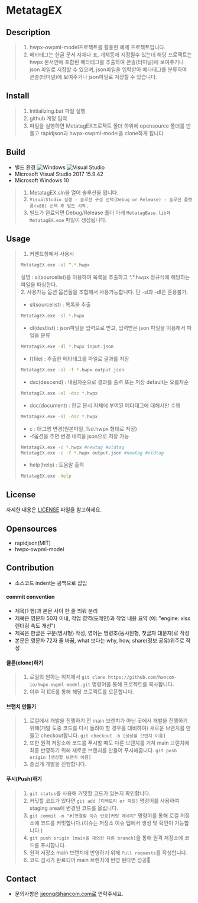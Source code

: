 # MetatagEX

## Description

>1. hwpx-owpml-model프로젝트를 활용한 예제 프로젝트입니다.
>2. 메타태그는 한글 문서 자체나 표, 개체등에 지정될수 있는데 해당 프로젝트는 hwpx 문서안에 포함된 메타태그를 추출하여 콘솔(터미널)에 보여주거나 json 파일로 저장할 수 있으며, json파일을 입력받아 메타태그를 분류하여 콘솔(터미널)에 보여주거나 json파일로 저장할 수 있습니다.

## Install
>1. Initializing.bat 파일 실행
>2. github 계정 입력
>3. 파일을 실행하면 MetatagEX프로젝트 폴더 하위에 opensource 폴더를 만들고 rapidjson과 hwpx-owpml-model을 clone하게 됩니다. 

## Build
- 빌드 환경
![Windows](https://img.shields.io/badge/Windows-0078D6?style=for-the-badge&logo=windows&logoColor=white) ![Visual Studio](https://img.shields.io/badge/Visual%20Studio-5C2D91.svg?style=for-the-badge&logo=visual-studio&logoColor=white)
- Microsoft Visual Studio 2017 15.9.42
- Microsoft Windows 10

>1. MetatagEX.sln을 열어 솔루션을 엽니다.
>2. `VisualStudio 실행 - 솔루션 구성 선택(Debug or Release) - 솔루션 플랫폼(x86) 선택 후 빌드 시작.`
>3. 빌드가 완료되면 Debug/Release 폴더 아래 `MetatagBase.lib와 MetatagEX.exe` 파일이 생성됩니다. 

## Usage
>1. 커맨드창에서 사용시
> ``` bash
> MetatagEX.exe -sl ^.*.hwpx
> ```
> 설명 : sl(sourcelist)를 이용하여 목록을 추출하고  ^.*.hwpx 정규식에 해당하는 파일을 파싱한다.  
>2. 사용가능 옵션
>옵션들을 조합해서 사용가능합니다. 단 -sl과 -dl은 혼용불가.
>- sl(sourcelist) : 목록을 추출
>``` bash
> MetatagEX.exe -sl *.hwpx 
>```
>- dl(destlist) : json파일을 입력으로 받고, 입력받은 json 파일을 이용해서 파일을 분류
>```bash
>MetatagEX.exe -dl *.hwpx input.json
>```
>- f(file) : 추출한 메타태그를 파일로 결과를 저장
>```bash
>MetatagEX.exe -sl -f *.hwpx output.json
>```
>- dsc(descend) : 내림차순으로 결과를 출력 또는 저장 default는 오름차순
>```bash
>MetatagEX.exe -sl -dsc *.hwpx
>```
>- doc(document) : 한글 문서 자체에 부여된 메타태그에 대해서만 수행
>```bash
>MetatagEX.exe -sl -dsc *.hwpx
>```
>- c : 태그명 변경(원본파일_%d.hwpx 형태로 저장)
>- -f옵션을 주면 변경 내역을 json으로 저장 가능
>```bash
>MetatagEX.exe -c *.hwpx #newtag #oldtag
>MetatagEX.exe -c -f *.hwpx output.json #newtag #oldtag
>```
>- help(help) : 도움말 출력
>```bash
>MetatagEX.exe -help
>```

## License
자세한 내용은 [LICENSE](https://github.com/hancom-io/metatag-ex/blob/develop/LICENSE) 파일을 참고하세요.

## Opensources
- rapidjson(MIT)
- hwpx-owpml-model

## Contribution
- 소스코드 indent는 공백으로 삽입
 
#### commit convention
- 제목(1 행)과 본문 사이 한 줄 띄워 분리
- 제목은 영문자 50자 이내, 작업 영역(도메인)과 작업 내용 요약 (예: "engine: xlsx 렌더링 속도 개선")
- 제목은 한글은 구문(명사형) 작성, 영어는 명령조(동사원형, 첫글자 대문자)로 작성
- 본문은 영문자 72자 줄 바꿈, what 보다는 why, how, share(정보 공유)위주로 작성

#### 클론(clone)하기

> 1.  로컬의 원하는 위치에서  `git clone https://github.com/hancom-io/hwpx-owpml-model.git`  명령어를 통해 프로젝트를 복사합니다.
> 2.  이후 각 IDE를 통해 해당 프로젝트를 오픈합니다.



#### 브랜치 만들기

> 1.  로컬에서 개발을 진행하기 전 main 브랜치가 아닌 곳에서 개발을 진행하기 위해(개발 도중 코드를 다시 돌려야 할 경우를 대비하여) 새로운 브랜치를 만들고 checkout합니다.  `git checkout -b [생성할 브랜치 이름]`
> 2.  또한 원격 저장소에 코드를 푸시할 때도 다른 브랜치를 거쳐 main 브랜치에 최종 반영하기 위해 새로운 브랜치를 만들어 푸시해줍니다.  `git push origin [생성할 브랜치 이름]`
> 3.  즐겁게 개발을 진행합니다.

#### 푸시(Push)하기

> 1.  `git status`를 사용해 커밋할 코드가 있는지 확인합니다.
> 2.  커밋할 코드가 있다면  `git add [디렉토리 or 파일]`  명령어를 사용하여 staging area에 변경된 코드를 올립니다.
> 3.  `git commit -m "#[연결할 이슈 번호]커밋 메세지"`  명령어를 통해 로컬 저장소에 코드를 커밋합니다.(이슈는 저장소 이슈 탭에서 생성 및 확인이 가능합니다.)
> 4.  `git push origin [main을 제외한 다른 branch]`을 통해 원격 저장소에 코드를 푸시합니다.
> 5.  원격 저장소 main 브랜치에 반영하기 위해  `Pull requests`를 작성합니다.
> 6.  코드 검사가 완료되어 main 브랜치에 반영 된다면 성공🎉

## Contact
- 문의사항은 jjeong@hancom.com로 연락주세요.
